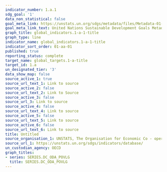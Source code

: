 ```yaml
---
indicator_number: 1.a.1
sdg_goal: '1'
data_non_statistical: false
goal_meta_link: https://unstats.un.org/sdgs/metadata/files/Metadata-01-0a-01.pdf
goal_meta_link_text: United Nations Sustainable Development Goals Metadata (pdf 894kB)
graph_title: global_indicators.1-a-1-title
graph_type: line
indicator_name: global_indicators.1-a-1-title
indicator_sort_order: 01-aa-01
published: true
reporting_status: complete
target_name: global_targets.1-a-title
target_id: 1.a
un_designated_tier: '3'
data_show_map: false
source_active_1: true
source_url_text_1: Link to source
source_active_2: false
source_url_text_2: Link to Source
source_active_3: false
source_url_3: Link to source
source_active_4: false
source_url_text_4: Link to source
source_active_5: false
source_url_text_5: Link to source
source_active_6: false
source_url_text_6: Link to source
title: Untitled
source_organisation_1: UNSTATS, The Organisation for Economic Co - operation and Development (OECD)
source_url_1: https://unstats.un.org/sdgs/indicators/database/
un_custodian_agency: OECD
graph_titles:
- series: SERIES.DC_ODA_POVLG
  title: SERIES.DC_ODA_POVLG
---
```

